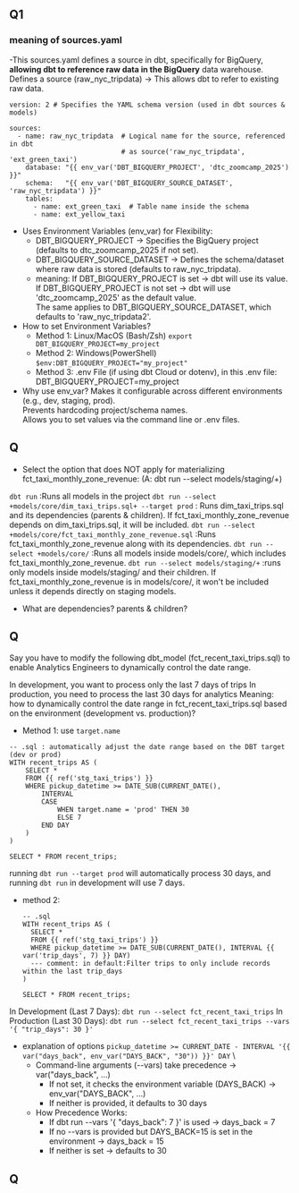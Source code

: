 ## Q1
### meaning of sources.yaml
-This sources.yaml defines a source in dbt, specifically for BigQuery, __allowing dbt to reference raw data in the BigQuery__ data warehouse. \
Defines a source (raw_nyc_tripdata) → This allows dbt to refer to existing raw data.
```
version: 2 # Specifies the YAML schema version (used in dbt sources & models)

sources:
  - name: raw_nyc_tripdata  # Logical name for the source, referenced in dbt 
                            # as source('raw_nyc_tripdata', 'ext_green_taxi')
    database: "{{ env_var('DBT_BIGQUERY_PROJECT', 'dtc_zoomcamp_2025') }}"
    schema:   "{{ env_var('DBT_BIGQUERY_SOURCE_DATASET', 'raw_nyc_tripdata') }}"
    tables:
      - name: ext_green_taxi  # Table name inside the schema
      - name: ext_yellow_taxi
```
- Uses Environment Variables (env_var) for Flexibility:
    - DBT_BIGQUERY_PROJECT → Specifies the BigQuery project (defaults to dtc_zoomcamp_2025 if not set).
    - DBT_BIGQUERY_SOURCE_DATASET → Defines the schema/dataset where raw data is stored (defaults to raw_nyc_tripdata).
    - meaning: If DBT_BIGQUERY_PROJECT is set → dbt will use its value. \
      If DBT_BIGQUERY_PROJECT is not set → dbt will use 'dtc_zoomcamp_2025' as the default value. \
      The same applies to DBT_BIGQUERY_SOURCE_DATASET, which defaults to 'raw_nyc_tripdata2'.
- How to set Environment Variables?
    - Method 1: Linux/MacOS (Bash/Zsh) `export DBT_BIGQUERY_PROJECT=my_project`
    - Method 2: Windows(PowerShell) `$env:DBT_BIGQUERY_PROJECT="my_project"`
    - Method 3: .env File (if using dbt Cloud or dotenv), in this .env file: DBT_BIGQUERY_PROJECT=my_project
- Why use env_var?
  Makes it configurable across different environments (e.g., dev, staging, prod). \
  Prevents hardcoding project/schema names. \
  Allows you to set values via the command line or .env files.

## Q
- Select the option that does NOT apply for materializing fct_taxi_monthly_zone_revenue: (A: dbt run --select models/staging/+)

`dbt run` :Runs all models in the project 
`dbt run --select +models/core/dim_taxi_trips.sql+ --target prod` : Runs dim_taxi_trips.sql and its dependencies (parents & children). If fct_taxi_monthly_zone_revenue depends on dim_taxi_trips.sql, it will be included.
`dbt run --select +models/core/fct_taxi_monthly_zone_revenue.sql` :Runs fct_taxi_monthly_zone_revenue along with its dependencies. 
`dbt run --select +models/core/` :Runs all models inside models/core/, which includes fct_taxi_monthly_zone_revenue.
`dbt run --select models/staging/+` :runs only models inside models/staging/ and their children. If fct_taxi_monthly_zone_revenue is in models/core/, it won't be included unless it depends directly on staging models.

- What are dependencies?  parents & children?

## Q
Say you have to modify the following dbt_model (fct_recent_taxi_trips.sql) to enable Analytics Engineers to dynamically control the date range.

In development, you want to process only the last 7 days of trips
In production, you need to process the last 30 days for analytics
 Meaning: how to dynamically control the date range in fct_recent_taxi_trips.sql based on the environment (development vs. production)?

- Method 1: use `target.name`
```
-- .sql : automatically adjust the date range based on the DBT target (dev or prod)
WITH recent_trips AS (
    SELECT *
    FROM {{ ref('stg_taxi_trips') }}
    WHERE pickup_datetime >= DATE_SUB(CURRENT_DATE(), 
        INTERVAL 
        CASE 
            WHEN target.name = 'prod' THEN 30
            ELSE 7 
        END DAY
    )
)

SELECT * FROM recent_trips;
```
running `dbt run --target prod` will automatically process 30 days, and running `dbt run` in development will use 7 days.

- method 2:
  ```
  -- .sql
  WITH recent_trips AS (
    SELECT *
    FROM {{ ref('stg_taxi_trips') }}
    WHERE pickup_datetime >= DATE_SUB(CURRENT_DATE(), INTERVAL {{ var('trip_days', 7) }} DAY)
    --- comment: in default:Filter trips to only include records within the last trip_days
  )

  SELECT * FROM recent_trips;
  ```
In Development (Last 7 Days): `dbt run --select fct_recent_taxi_trips`
In Production (Last 30 Days): `dbt run --select fct_recent_taxi_trips --vars '{ "trip_days": 30 }'`

- explanation of options
``` pickup_datetime >= CURRENT_DATE - INTERVAL '{{ var("days_back", env_var("DAYS_BACK", "30")) }}' DAY ``` \
  - Command-line arguments (--vars) take precedence → var("days_back", …)
    - If not set, it checks the environment variable (DAYS_BACK) → env_var("DAYS_BACK", …)
    - If neither is provided, it defaults to 30 days
  - How Precedence Works:
    - If dbt run --vars '{ "days_back": 7 }' is used → days_back = 7
    - If no --vars is provided but DAYS_BACK=15 is set in the environment → days_back = 15
    - If neither is set → defaults to 30


## Q

